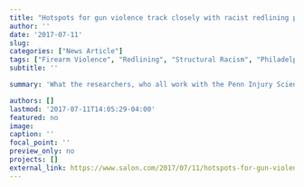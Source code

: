 ```yaml
---
title: "Hotspots for gun violence track closely with racist redlining policies of the past"
author: ''
date: '2017-07-11'
slug:
categories: ["News Article"]
tags: ["Firearm Violence", "Redlining", "Structural Racism", "Philadelphia"]
subtitle: ''

summary: 'What the researchers, who all work with the Penn Injury Science Center at the University of Pennsylvania, found was that areas of Philadelphia deemed "red zones" 80 years ago strongly correlate to areas that now have a high concentration of gun violence.'

authors: []
lastmod: '2017-07-11T14:05:29-04:00'
featured: no
image:
caption: ''
focal_point: ''
preview_only: no
projects: []
external_link: https://www.salon.com/2017/07/11/hotspots-for-gun-violence-track-closely-with-racist-redlining-policies-of-the-past/  
---
```




